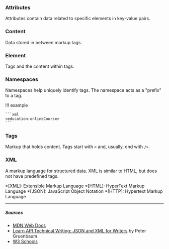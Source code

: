 ### Attributes
Attributes contain data related to specific elements in key-value pairs.

### Content
Data stored in between markup tags.

### Element
Tags and the content within tags.

### Namespaces
Namespaces help uniquely identify tags. The namespace acts as a "prefix" to a tag.

!!! example

    ```xml
    <education:onlineCourse>
    ```

### Tags
Markup that holds content. Tags start with `<` and, usually, end with `/>`.

### XML
A markup language for structured data. XML is similar to HTML, but does not have predefined tags.


*[XML]: Extensible Markup Language
*[HTML]: HyperText Markup Language
*[JSON]: JavaScript Object Notation
*[HTTP]: Hypertext Markup Language

***

##### Sources
- [MDN Web Docs](https://developer.mozilla.org/en-US/)
- [Learn API Technical Writing: JSON and XML for Writers](https://www.udemy.com/course/api-documentation-1-json-and-xml/) by Peter Gruenbaum
- [W3 Schools](https://www.w3schools.com/xml/default.asp)